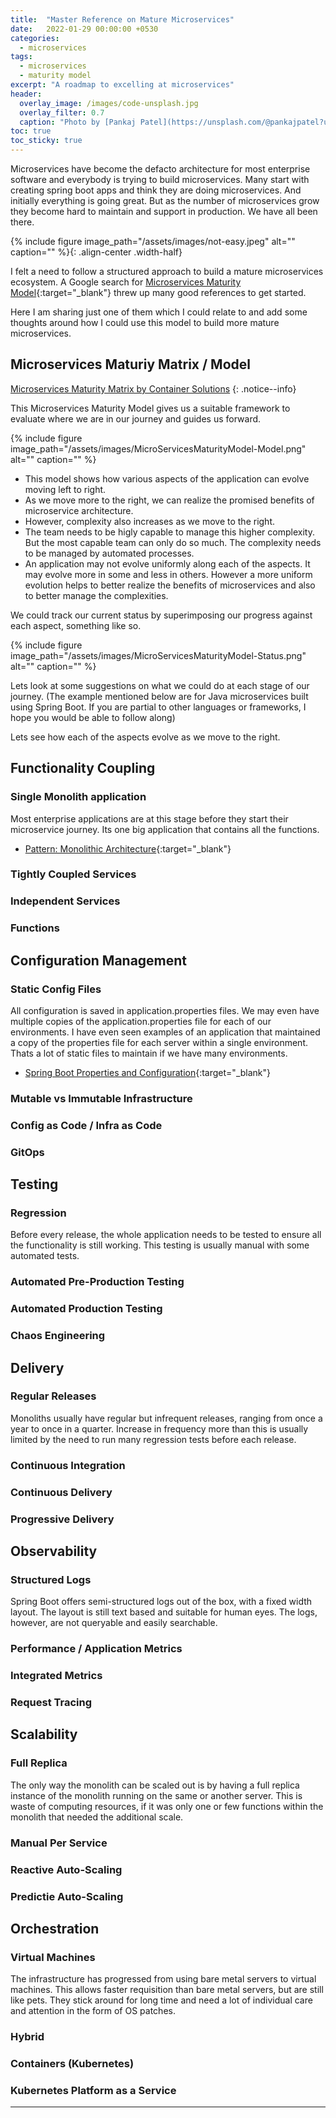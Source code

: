 ```yaml
---
title:  "Master Reference on Mature Microservices"
date:   2022-01-29 00:00:00 +0530
categories: 
  - microservices 
tags: 
  - microservices
  - maturity model
excerpt: "A roadmap to excelling at microservices"
header:
  overlay_image: /images/code-unsplash.jpg
  overlay_filter: 0.7
  caption: "Photo by [Pankaj Patel](https://unsplash.com/@pankajpatel?utm_source=unsplash&utm_medium=referral&utm_content=creditCopyText) on [Unsplash](https://unsplash.com/s/photos/programming?utm_source=unsplash&utm_medium=referral&utm_content=creditCopyText)"
toc: true
toc_sticky: true
---
```


Microservices have become the defacto architecture for most enterprise software and everybody is trying to build microservices. Many start with creating spring boot apps and think they are doing microservices. And initially everything is going great. But as the number of microservices grow they become hard to maintain and support in production. We have all been there. 


{% include figure image_path="/assets/images/not-easy.jpeg" alt="" caption="" %}{: .align-center .width-half}

I felt a need to follow a structured approach to build a mature microservices ecosystem. A Google search for [Microservices Maturity Model](https://www.google.com/search?q=microservices+maturity+model){:target="_blank"} threw up many good references to get started. 

Here I am sharing just one of them which I could relate to and add some thoughts around how I could use this model to build more mature microservices.

## Microservices Maturiy Matrix / Model
[Microservices Maturity Matrix by Container Solutions](https://blog.container-solutions.com/how-mature-is-your-microservices-architecture)
{: .notice--info}

This Microservices Maturity Model gives us a suitable framework to evaluate where we are in our journey and guides us forward.

{% include figure image_path="/assets/images/MicroServicesMaturityModel-Model.png" alt="" caption="" %}

* This model shows how various aspects of the application can evolve moving left to right.
* As we move more to the right, we can realize the promised benefits of microservice architecture. 
* However, complexity also increases as we move to the right. 
* The team needs to be higly capable to manage this higher complexity. But the most capable team can only do so much. The complexity needs to be managed by automated processes. 
* An application may not evolve uniformly along each of the aspects. It may evolve more in some and less in others. However a more uniform evolution helps to better realize the benefits of microservices and also to better manage the complexities. 

We could track our current status by superimposing our progress against each aspect, something like so.

{% include figure image_path="/assets/images/MicroServicesMaturityModel-Status.png" alt="" caption="" %}

Lets look at some suggestions on what we could do at each stage of our journey. 
(The example mentioned below are for Java microservices built using Spring Boot. If you are partial to other languages or frameworks, I hope you would be able to follow along)

Lets see how each of the aspects evolve as we move to the right. 


## Functionality Coupling

### Single Monolith application
Most enterprise applications are at this stage before they start their microservice journey. Its one big application that contains all the functions. 
- [Pattern: Monolithic Architecture][1]{:target="_blank"}

### Tightly Coupled Services

### Independent Services

### Functions



## Configuration Management
### Static Config Files
All configuration is saved in application.properties files. We may even have multiple copies of the application.properties file for each of our environments. I have even seen examples of an application that maintained a copy of the properties file for each server within a single environment. Thats a lot of static files to maintain if we have many environments.
- [Spring Boot Properties and Configuration][2]{:target="_blank"}

### Mutable vs Immutable Infrastructure

### Config as Code / Infra as Code 

### GitOps


## Testing
### Regression
Before every release, the whole application needs to be tested to ensure all the functionality is still working. This testing is usually manual with some automated tests. 

### Automated Pre-Production Testing


### Automated Production Testing


### Chaos Engineering


## Delivery
### Regular Releases
Monoliths usually have regular but infrequent releases, ranging from once a year to once in a quarter. Increase in frequency more than this is usually limited by the need to run many regression tests before each release.

### Continuous Integration

### Continuous Delivery

### Progressive Delivery


## Observability
### Structured Logs
Spring Boot offers semi-structured logs out of the box, with a fixed width layout. The layout is still text based and suitable for human eyes. The logs, however, are not queryable and easily searchable.

### Performance / Application Metrics

### Integrated Metrics

### Request Tracing


## Scalability
### Full Replica
The only way the monolith can be scaled out is by having a full replica instance of the monolith running on the same or another server. This is waste of computing resources, if it was only one or few functions within the monolith that needed the additional scale. 

### Manual Per Service

### Reactive Auto-Scaling

### Predictie Auto-Scaling


## Orchestration
### Virtual Machines
The infrastructure has progressed from using bare metal servers to virtual machines. This allows faster requisition than bare metal servers, but are still like pets. They stick around for long time and need a lot of individual care and attention in the form of OS patches.

### Hybrid

### Containers (Kubernetes)

### Kubernetes Platform as a Service

---
[1]: https://microservices.io/patterns/monolithic.html
[2]: https://docs.spring.io/spring-boot/docs/current/reference/html/howto.html#howto.properties-and-configuration
